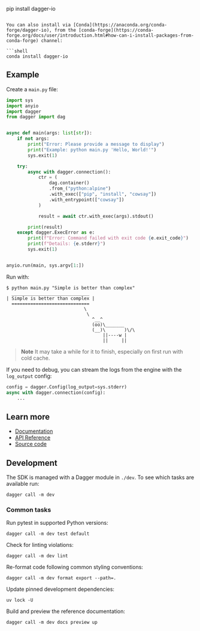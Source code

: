 pip install dagger-io
```

You can also install via [Conda](https://anaconda.org/conda-forge/dagger-io), from the [conda-forge](https://conda-forge.org/docs/user/introduction.html#how-can-i-install-packages-from-conda-forge) channel:

```shell
conda install dagger-io
```

## Example

Create a `main.py` file:

```python
import sys
import anyio
import dagger
from dagger import dag


async def main(args: list[str]):
    if not args:
        print("Error: Please provide a message to display")
        print("Example: python main.py 'Hello, World!'")
        sys.exit(1)

    try:
        async with dagger.connection():
            ctr = (
                dag.container()
                .from_("python:alpine")
                .with_exec(["pip", "install", "cowsay"])
                .with_entrypoint(["cowsay"])
            )

            result = await ctr.with_exec(args).stdout()

        print(result)
    except dagger.ExecError as e:
        print(f"Error: Command failed with exit code {e.exit_code}")
        print(f"Details: {e.stderr}")
        sys.exit(1)


anyio.run(main, sys.argv[1:])
```

Run with:

```console
$ python main.py "Simple is better than complex"
  _____________________________
| Simple is better than complex |
  =============================
                             \
                              \
                                ^__^
                                (oo)\_______
                                (__)\       )\/\
                                    ||----w |
                                    ||     ||
```

> **Note**
> It may take a while for it to finish, especially on first run with cold cache.

If you need to debug, you can stream the logs from the engine with the `log_output`  config:

```python
config = dagger.Config(log_output=sys.stderr)
async with dagger.connection(config):
    ...
```

## Learn more

- [Documentation](https://docs.dagger.io/sdk/python)
- [API Reference](https://dagger-io.readthedocs.org)
- [Source code](https://github.com/dagger/dagger/tree/main/sdk/python)

## Development

The SDK is managed with a Dagger module in `./dev`. To see which tasks are
available run:

```shell
dagger call -m dev
```

### Common tasks

Run pytest in supported Python versions:

```shell
dagger call -m dev test default
```

Check for linting violations:
```shell
dagger call -m dev lint
```

Re-format code following common styling conventions:
```shell
dagger call -m dev format export --path=.
```

Update pinned development dependencies:
```shell
uv lock -U
```

Build and preview the reference documentation:
```shell
dagger call -m dev docs preview up
